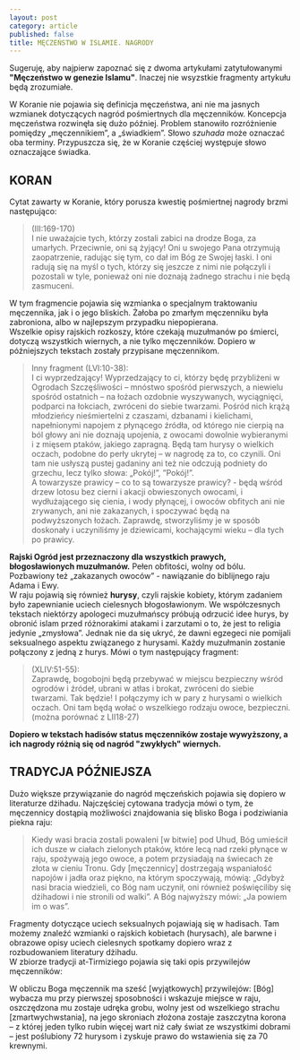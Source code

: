 ```yaml
---
layout: post
category: article
published: false
title: MĘCZEŃSTWO W ISLAMIE. NAGRODY
---
```

Sugeruję, aby najpierw zapoznać się z dwoma artykułami zatytułowanymi **"Męczeństwo w genezie Islamu"**. Inaczej nie wsyzstkie fragmenty artykułu będą zrozumiałe.

W Koranie nie pojawia się definicja męczeństwa, ani nie ma jasnych wzmianek dotyczących nagród pośmiertnych dla męczenników. Koncepcja męczeństwa rozwinęła się dużo później. 
Problem stanowiło rozróżnienie pomiędzy „męczennikiem”, a „świadkiem”. Słowo _szuhada_ może oznaczać oba terminy. Przypuszcza się, że w Koranie częściej występuje słowo oznaczające świadka.      

## KORAN
Cytat zawarty w Koranie, który porusza kwestię pośmiertnej nagrody brzmi następująco: 

> (III:169-170)                     
 I nie uważajcie tych, którzy zostali zabici na drodze Boga, za umarłych. Przeciwnie, oni są żyjący! Oni u swojego Pana otrzymują zaopatrzenie, radując się tym, co dał im Bóg ze Swojej łaski. I oni radują się na myśl o tych, którzy się jeszcze z nimi nie połączyli i pozostali w tyle, ponieważ oni nie doznają żadnego strachu i nie będą zasmuceni.       

W tym fragmencie pojawia się wzmianka o specjalnym traktowaniu męczennika, jak i o jego bliskich. Żałoba po zmarłym męczenniku była zabroniona, albo w najlepszym przypadku niepopierana.                        
Wszelkie opisy rajskich rozkoszy, które czekają muzułmanów po śmierci, dotyczą wszystkich wiernych, a nie tylko męczenników. Dopiero w późniejszych tekstach zostały przypisane męczennikom.

> Inny fragment (LVI:10-38):          
I ci wyprzedzający! Wyprzedzający to ci, którzy będę przybliżeni w Ogrodach Szczęśliwości – mnóstwo spośród pierwszych, a niewielu spośród ostatnich – na łożach ozdobnie wyszywanych, wyciągnięci, podparci na łokciach, zwróceni do siebie twarzami. Pośród nich krążą młodzieńcy nieśmiertelni z czaszami, dzbanami i kielichami, napełnionymi napojem z płynącego źródła, od którego nie cierpią na ból głowy ani nie doznają upojenia, z owocami dowolnie wybieranymi i z mięsem ptaków, jakiego zapragną. Będą tam hurysy o wielkich oczach, podobne do perły ukrytej – w nagrodę za to, co czynili. Oni tam nie usłyszą pustej gadaniny ani też nie odczują podniety do grzechu, lecz tylko słowa: „Pokój!”, ”Pokój!”.        
A towarzysze prawicy – co to są towarzysze prawicy? - będą wśród drzew lotosu bez cierni i akacji obwieszonych owocami, i wydłużającego się cienia, i wody płynącej, i owoców obfitych ani nie zrywanych, ani nie zakazanych, i spoczywać będą na podwyższonych łożach. Zaprawdę, stworzyliśmy je w sposób doskonały i uczyniliśmy je dziewicami, kochającymi wieku – dla tych po prawicy.         

**Rajski Ogród jest przeznaczony dla wszystkich prawych, błogosławionych muzułmanów.** Pełen obfitości, wolny od bólu. Pozbawiony też „zakazanych owoców” - nawiązanie do biblijnego raju Adama i Ewy.          
W raju pojawią się również **hurysy**, czyli rajskie kobiety, którym zadaniem było zapewnianie uciech cielesnych błogosławionym. We współczesnych tekstach niektórzy apologeci muzułmańscy próbują odrzucić idee hurys, by obronić islam przed różnorakimi atakami i zarzutami o to, że jest to religia jedynie „zmysłowa”. Jednak nie da się ukryć, że dawni egzegeci nie pomijali seksualnego aspektu związanego z hurysami. Każdy muzułmanin zostanie połączony z jedną z hurys. Mówi o tym następujący fragment:         

> (XLIV:51-55):            
Zaprawdę, bogobojni będą przebywać w miejscu bezpieczny wśród ogrodów i źródeł, ubrani w atłas i brokat, zwróceni do siebie twarzami. Tak będzie! I połączymy ich w pary z hurysami o wielkich oczach. Oni tam będą wołać o wszelkiego rodzaju owoce, bezpieczni.           
(można porównać z LII18-27)        

**Dopiero w tekstach hadisów status męczenników zostaje wywyższony, a ich nagrody różnią się od nagród "zwykłych" wiernych.**

## TRADYCJA PÓŹNIEJSZA
Dużo większe przywiązanie do nagród męczeńskich pojawia się dopiero w literaturze dżihadu. Najczęściej cytowana tradycja mówi o tym, że męczennicy dostąpią możliwości znajdowania się blisko Boga i podziwiania piekna raju:

> Kiedy wasi bracia zostali powaleni [w bitwie] pod Uhud, Bóg umieścił ich dusze w ciałach zielonych ptaków, które lecą nad rzeki płynące w raju, spożywają jego owoce, a potem przysiadają na świecach ze złota w cieniu Tronu. Gdy [męczennicy] dostrzegają wspaniałość napojów i jadła oraz piękno, na którym spoczywają, mówią: „Gdybyż nasi bracia wiedzieli, co Bóg nam uczynił, oni również poświęciliby się dżihadowi i nie stronili od walki”. A Bóg najwyższy mówi: „Ja powiem im o was”.

Fragmenty dotyczące uciech seksualnych pojawiają się w hadisach. Tam możemy znaleźć wzmianki o rajskich kobietach (hurysach), ale barwne i obrazowe opisy uciech cielesnych spotkamy dopiero wraz z rozbudowaniem literatury dżihadu.          
W zbiorze tradycji at-Tirmiziego pojawia się taki opis przywilejów męczenników:      

W obliczu Boga męczennik ma sześć [wyjątkowych] przywilejów: [Bóg] wybacza mu przy pierwszej sposobności i wskazuje miejsce w raju, oszczędzona mu zostaje udręka grobu, wolny jest od wszelkiego strachu [zmartwychwstania], na jego skroniach złożona zostaje zaszczytna korona – z której jeden tylko rubin więcej wart niż cały świat ze wszystkimi dobrami – jest poślubiony 72 hurysom i zyskuje prawo do wstawienia się za 70 krewnymi.


